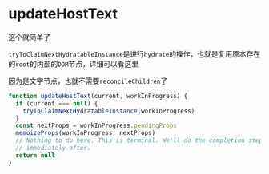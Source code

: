 # updateHostText

这个就简单了

`tryToClaimNextHydratableInstance`是进行`hydrate`的操作，也就是复用原本存在的`root`的内部的`DOM`节点，详细可以看这里

因为是文字节点，也就不需要`reconcileChildren`了

```js
function updateHostText(current, workInProgress) {
  if (current === null) {
    tryToClaimNextHydratableInstance(workInProgress)
  }
  const nextProps = workInProgress.pendingProps
  memoizeProps(workInProgress, nextProps)
  // Nothing to do here. This is terminal. We'll do the completion step
  // immediately after.
  return null
}
```
